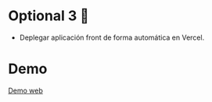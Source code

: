 # Optional 3 🚀
 - Deplegar aplicación front de forma automática en Vercel.

# Demo
[Demo web](https://optional-3-gumidev.vercel.app/)
